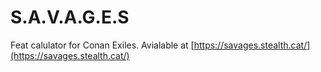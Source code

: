 # S.A.V.A.G.E.S
Feat calulator for Conan Exiles.
Avialable at [https://savages.stealth.cat/](https://savages.stealth.cat/)